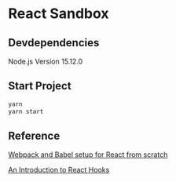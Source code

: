 # React Sandbox

## Devdependencies

Node.js Version 15.12.0

## Start Project

```sh
yarn
yarn start
```

## Reference

[Webpack and Babel setup for React from scratch](https://medium.com/javascript-in-plain-english/webpack-and-babel-setup-with-react-from-scratch-bef0fe2ae3e7)

[An Introduction to React Hooks](https://levelup.gitconnected.com/an-introduction-to-react-hooks-50281fd961fe)